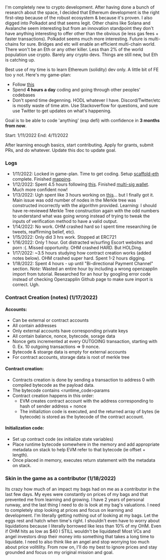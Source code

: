 I'm completely new to crypto development. After having done a bunch of research about the space, I decided that Ethereum development is the right first-step because of the robust ecosystem & because it's proven. I also digged into Polkadot and that seems legit. Other chains like Solana and Avalanche seem interesting but from an innovation standpoint they don't have anything interesting to offer other than the obvious (ie less gas fees + faster transactions). Polkadot seems much more interesting. Future is multi-chains for sure. Bridges and etc will enable an efficient multi-chain world. There won't be an Eth or any other killer. Less than 2% of the world population use crypto. Barely any crypto devs. Things are still new, but Eth is catching up.

Best use of my time is to learn Ethereum (solidity) dev only. A little bit of FE too y not. Here's my game-plan:

- Follow [this](https://docs.scaffoldeth.io/scaffold-eth/)
- Spend **4 hours a day** coding and going through other peoples' codebases
- Don't spend time degenning. HODL whatever I have. Discord/Twitter/etc is mostly waste of time atm. Use Stackoverflow for questions, and sure use Twitter to get updates on what's happening.

Goal is to be able to code 'anything' (esp defi) with confidence in **3 months from now**.

Start: 1/11/2022
End: 4/11/2022

After learning enough basics, start contributing. Apply for grants, submit PRs, and do whatever. Update this doc to update goal.

### Logs
- 1/11/2022: Locked in game-plan. Time to get coding. Setup [scaffold-eth](https://github.com/scaffold-eth/scaffold-eth) complete. Finished [mapping](https://solidity-by-example.org/).
- 1/12/2022: Spent 4.5 hours following [this](https://solidity-by-example.org/). Finished [multi-sig wallet](https://solidity-by-example.org/app/multi-sig-wallet/). Much more confident now!
- 1/13/2022: Ugh spent like 3 hours working on [this](https://solidity-by-example.org/app/merkle-tree)... but I finally got it. Main issue was odd number of nodes in the Merkle tree was constructed incorrectly with the algorithm provided. Learning: I should have re-reviewed Merkle Tree construction again with the odd numbers to understand what was going wrong instead of trying to tweak the inputs of verification method to have a valid output.
- 1/14/2022: No work. OHM crashed hard so I spent time researching (ie tweets, reaffirming belief, etc).
- 1/15/2022: Only did 3 hrs work. Stopped at ERC721
- 1/16/2022: Only 1 hour. Got distracted w/surfing Escort websites and porn :(. Missed opportunity. OHM crashed HARD. But HOLDing.
- 1/17/2022: ~3.5 hours studying how contract creation works (added notes below). OHM crashed super hard. Spent 1-2 hours digging.
- 1/18/2022: Spent 4 hours - up until "Bi-directional Payment Channel" section. _Note:_ Wasted an entire hour by including a wrong openzapplin import from tutorial. Researched for an hour by googling error code instead of checking Openzapplin Github page to make sure import is correct. Ugh.



### Contract Creation (notes) (1/17/2022)
#### Accounts:
* Can be external or contract accounts
* All contain addresses
* Only external accounts have corresponding private keys
* All contain balance, nonce, bytecode, sorage data
* Nonce gets incremented at every OUTGOING transaction, starting with 0. Ex. 10 outgoing transactions => 9 nonce.
* Bytecode & stoarge data is empty for external accounts
* For contract accounts, storage data is root of merkle tree

#### Contract creation:
- Contracts creation is done by sending a transaction to address 0 with compiled bytecode as the payload data.
- The bytecode contains <initcode><runtime_code>params
- Contract creation happens in this order:
  - EVM creates contract account with the address corresponding to hash of sender address + nonce
  - The initializtion code is executed, and the returned array of bytes (ie bytecode) is stored as the bytecode of the contract account.

#### Initialization code:
- Set up contract code (ex initialize state variables)
- Place runtime bytecode somewhere in the memory and add appropriate metadata on stack to help EVM refer to that bytecode (ie offset + length).
- Once placed in memory, executes return statement with the metadata on stack.

  
### Skin in the game as a contributor (1/18/2022)
Its crazy how much of an impact my bags had on me as a contributor in the last few days. My eyes were constantly on prices of my bags and that prevented me from learning and growing. I have 2 years of personal runway, and the last thing I need to do is look at my bag's valuations. I need to completely stop looking at prices and focus on learning and development. I'm literally getting nothing out of looking at my bags. Let the eggs rest and hatch when time's right. I shouldn't even have to worry about liquidations because I literally borrowed like less than 10% of my OHM. Even if OHM hits as low as $40 I STILL wouldn't be liquidated! Most VCs and angel investors drop their money into something that takes a long time to liquidate. I need to also think like an angel and stop worrying too much about price volitility. From now on, I'll do my best to ignore prices and stay grounded and focus on my original mission and goal.
